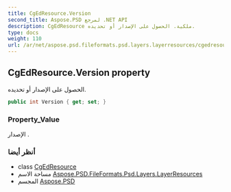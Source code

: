```yaml
---
title: CgEdResource.Version
second_title: Aspose.PSD لمرجع .NET API
description: CgEdResource ملكية. الحصول على الإصدار أو تحديده.
type: docs
weight: 110
url: /ar/net/aspose.psd.fileformats.psd.layers.layerresources/cgedresource/version/
---
```

## CgEdResource.Version property

الحصول على الإصدار أو تحديده.

```csharp
public int Version { get; set; }
```

### Property_Value

الإصدار .

### أنظر أيضا

* class [CgEdResource](../)
* مساحة الاسم [Aspose.PSD.FileFormats.Psd.Layers.LayerResources](../../cgedresource/)
* المجسم [Aspose.PSD](../../../)


